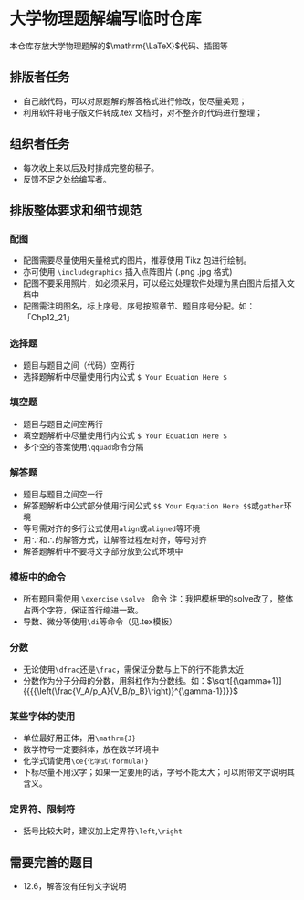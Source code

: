 # 大学物理题解编写临时仓库
本仓库存放大学物理题解的$\mathrm{\LaTeX}$代码、插图等

## 排版者任务
- 自己敲代码，可以对原题解的解答格式进行修改，使尽量美观；
- 利用软件将电子版文件转成.tex 文档时，对不整齐的代码进行整理；

## 组织者任务
- 每次收上来以后及时排成完整的稿子。
- 反馈不足之处给编写者。

## 排版整体要求和细节规范

### 配图

- 配图需要尽量使用矢量格式的图片，推荐使用 Tikz 包进行绘制。
- 亦可使用 `\includegraphics` 插入点阵图片 (.png .jpg 格式)
- 配图不要采用照片，如必须采用，可以经过处理软件处理为黑白图片后插入文档中
- 配图需注明图名，标上序号。序号按照章节、题目序号分配。如：「Chp12_21」

### 选择题

- 题目与题目之间（代码）空两行
- 选择题解析中尽量使用行内公式 `$ Your Equation Here $`

### 填空题

- 题目与题目之间空两行
- 填空题解析中尽量使用行内公式 `$ Your Equation Here $`
- 多个空的答案使用`\qquad`命令分隔

### 解答题

- 题目与题目之间空一行
- 解答题解析中公式部分使用行间公式 `$$ Your Equation Here $$`或`gather`环境
- 等号需对齐的多行公式使用`align`或`aligned`等环境
- 用$\because$和$\therefore$的解答方式，让解答过程左对齐，等号对齐
- 解答题解析中不要将文字部分放到公式环境中

### 模板中的命令

- 所有题目需使用 `\exercise` `\solve ` 命令
注：我把模板里的solve改了，整体占两个字符，保证首行缩进一致。
- 导数、微分等使用`\di`等命令（见.tex模板）

### 分数

- 无论使用`\dfrac`还是`\frac`，需保证分数与上下的行不能靠太近
- 分数作为分子分母的分数，用斜杠作为分数线。如：$\sqrt[{\gamma+1}]{{{{\left(\frac{V_A/p_A}{V_B/p_B}\right)}^{\gamma-1}}}}$

### 某些字体的使用

- 单位最好用正体，用`\mathrm{J}`
- 数学符号一定要斜体，放在数学环境中
- 化学式请使用`\ce{化学式(formula)}`
- 下标尽量不用汉字；如果一定要用的话，字号不能太大；可以附带文字说明其含义。

### 定界符、限制符
- 括号比较大时，建议加上定界符`\left`,`\right`


## 需要完善的题目

- 12.6，解答没有任何文字说明
